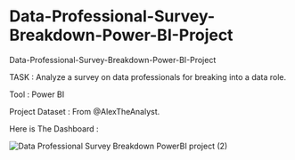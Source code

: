 # Data-Professional-Survey-Breakdown-Power-BI-Project

Data-Professional-Survey-Breakdown-Power-BI-Project

TASK :
Analyze a survey on data professionals for breaking into a data role.

Tool :
Power BI

Project Dataset :
From @AlexTheAnalyst.

Here is The Dashboard :

![Data Professional Survey  Breakdown PowerBI project (2)](https://github.com/khaoulakhemiri/Data-Professional-Survey-Breakdown-Power-BI-Project/assets/91009947/319659bf-95b3-4f81-9e5e-d821df310e0b)
